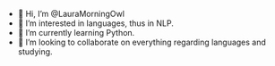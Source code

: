 - 👋 Hi, I’m @LauraMorningOwl
- 👀 I’m interested in languages, thus in NLP.
- 🌱 I’m currently learning Python.
- 💞️ I’m looking to collaborate on everything regarding languages and studying.
